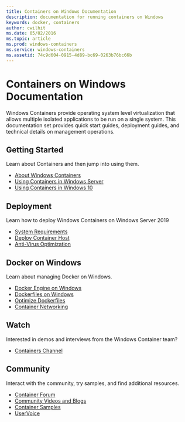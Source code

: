 ```yaml
---
title: Containers on Windows Documentation
description: documentation for running containers on Windows
keywords: docker, containers
author: cwilhit
ms.date: 05/02/2016
ms.topic: article
ms.prod: windows-containers
ms.service: windows-containers
ms.assetid: 74c9d604-0915-4d89-bc69-0263b76bc66b
---
```


# Containers on Windows Documentation

Windows Containers provide operating system level virtualization that allows multiple isolated applications to be run on a single system. This documentation set provides quick start guides, deployment guides, and technical details on management operations.

## Getting Started
Learn about Containers and then jump into using them.
* [About Windows Containers](about/index.md)
* [Using Containers in Windows Server](quick-start/quick-start-windows-server.md)
* [Using Containers in Windows 10](quick-start/quick-start-windows-10.md)

## Deployment
Learn how to deploy Windows Containers on Windows Server 2019

* [System Requirements](deploy-containers/system-requirements.md)
* [Deploy Container Host](deploy-containers/deploy-containers-on-server.md)
* [Anti-Virus Optimization](https://msdn.microsoft.com/en-us/windows/hardware/drivers/ifs/anti-virus-optimization-for-windows-containers)

## Docker on Windows
Learn about managing Docker on Windows.
* [Docker Engine on Windows](manage-docker/configure-docker-daemon.md)
* [Dockerfiles on Windows](manage-docker/manage-windows-dockerfile.md)
* [Optimize Dockerfiles](manage-docker/optimize-windows-dockerfile.md)
* [Container Networking](container-networking/architecture.md)

## Watch
Interested in demos and interviews from the Windows Container team?
* [Containers Channel](https://channel9.msdn.com/Blogs/containers)

## Community
Interact with the community, try samples, and find additional resources.
* [Container Forum](https://social.msdn.microsoft.com/Forums/en-US/home?forum=windowscontainers)
* [Community Videos and Blogs](communitylinks.md)
* [Container Samples](https://docs.microsoft.com/en-us/virtualization/windowscontainers/samples)
* [UserVoice](https://windowsserver.uservoice.com/forums/304624-containers)

